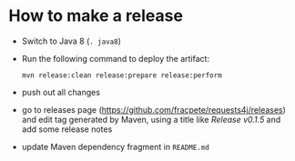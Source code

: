 # How to make a release

* Switch to Java 8 (`. java8`)
* Run the following command to deploy the artifact:

  ```
  mvn release:clean release:prepare release:perform
  ```

* push out all changes

* go to releases page (https://github.com/fracpete/requests4j/releases)
  and edit tag generated by Maven, using a title like *Release v0.1.5*
  and add some release notes
  
* update Maven dependency fragment in `README.md`
